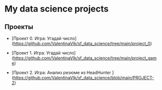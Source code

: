 # My data science projects

## Проекты

* [Проект 0. Игра: Угадай число] (https://github.com/ValentinaVlk/sf_data_science/tree/main/project_0)

* [Проект 1. Игра: Угадай число] (https://github.com/ValentinaVlk/sf_data_science/tree/main/project_game)

* [Проект 2. Игра: Анализ резюме из HeadHunter ] (https://github.com/ValentinaVlk/sf_data_science/blob/main/PROJECT-2)